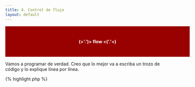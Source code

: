 ```yaml
---
title: 4. Control de flujo
layout: default
---
```


<div style="background-color: #900; text-align: center; width: 100%; padding: 40px; color: white; font-weight: bold; text-align-enter">(>'.')> flow <('.'<)</div>

Vamos a programar de verdad. Creo que lo mejor va a escriba un trozo de código y lo explique línea 
por línea.

{% highlight php %}
<?php

$nombreDeLaPersona = "Garikoitz Subijana Lertxundi";
$pesoTotal = 0;

for ($i = 0; $i < strlen($nombreDeLaPersona); $i++) {
    $pesoTotal = $pesoTotal + ord($nombreDeLaPersona[$i]);
}

echo $nombreDeLaPersona . ' pesa ' . $pesoTotal . ' kg.';

{% endhighlight %}

Esto es una versión simplificada de aquel ejemplo de la [lección 1](/lecciones/1/), ahora en PHP en lugar de JavaScript. Hay un montón nde cosas que ver.

## Codigos!

Los programas en PHP empiezan con `<?php`. Nada más. Normalmente es el único texto en la primera línea.

## Variables!

El programa comienza **declarando** dos variables, `nombreDeLaPersona` y `pesoTotal`. En PHP las variables
llevan un `$` delante del nombre. En este caso también **inicializamos** las variables, usando el operador
de asignación. Cada línea termina con un punto y coma (`;`), que se usa para terminar *sentencias*.

## Bucles!

## Funciones!

## Datos de salida!


